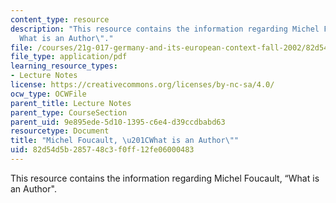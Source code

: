 ```yaml
---
content_type: resource
description: "This resource contains the information regarding Michel Foucault, \u201C\
  What is an Author\"."
file: /courses/21g-017-germany-and-its-european-context-fall-2002/82d54d5b285748c3f0ff12fe06000483_MIT21G_017F02_lec_10_1.pdf
file_type: application/pdf
learning_resource_types:
- Lecture Notes
license: https://creativecommons.org/licenses/by-nc-sa/4.0/
ocw_type: OCWFile
parent_title: Lecture Notes
parent_type: CourseSection
parent_uid: 9e895ede-5d10-1395-c6e4-d39ccdbabd63
resourcetype: Document
title: "Michel Foucault, \u201CWhat is an Author\""
uid: 82d54d5b-2857-48c3-f0ff-12fe06000483
---
```

This resource contains the information regarding Michel Foucault, “What is an Author".